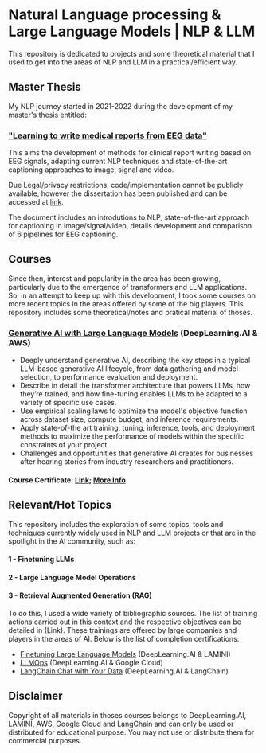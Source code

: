 # Natural Language processing & Large Language Models | NLP & LLM
This repository is dedicated to projects and some theoretical material that I used to get into the areas of NLP and LLM in a practical/efficient way.


## Master Thesis
My NLP journey started in 2021-2022 during the development of my master's thesis entitled:
### ["Learning to write medical reports from EEG data"](https://repositorio-aberto.up.pt/handle/10216/144617) 
This aims the development of methods for clinical report writing based on EEG signals, adapting current NLP techniques and state-of-the-art captioning approaches to image, signal and video. 

Due Legal/privacy restrictions, code/implementation cannot be publicly available, however the dissertation has been published and can be accessed at [link](https://repositorio-aberto.up.pt/handle/10216/144617). 

The document includes an introdutions to NLP, state-of-the-art approach for captioning in image/signal/video, details development and comparison of 6 pipelines for EEG captioning.


## Courses
Since then, interest and popularity in the area has been growing, particularly due to the emergence of transformers and LLM applications. So, in an attempt to keep up with this development, I took some courses on more recent topics in the areas offered by some of the big players. This repository includes some theoretical/notes and pratical material of thoses.
### [Generative AI with Large Language Models](https://www.deeplearning.ai/courses/generative-ai-with-llms/) (DeepLearning.AI & AWS)
  - Deeply understand generative AI, describing the key steps in a typical LLM-based generative AI lifecycle, from data gathering and model selection, to performance evaluation and deployment.
  - Describe in detail the transformer architecture that powers LLMs, how they’re trained, and how fine-tuning enables LLMs to be adapted to a variety of specific use cases.
  - Use empirical scaling laws to optimize the model's objective function across dataset size, compute budget, and inference requirements.
  - Apply state-of-the art training, tuning, inference, tools, and deployment methods to maximize the performance of models within the specific constraints of your project.
  - Challenges and opportunities that generative AI creates for businesses after hearing stories from industry researchers and practitioners.
#### Course Certificate: [Link](https://www.coursera.org/account/accomplishments/certificate/Y2C2XJL6JMPW); [More Info](https://www.coursera.org/account/accomplishments/verify/Y2C2XJL6JMPW)

## Relevant/Hot Topics
This repository includes the exploration of some topics, tools and techniques currently widely used in NLP and LLM projects or that are in the spotlight in the AI community, such as: 
####   1 - Finetuning LLMs
####   2 - Large Language Model Operations
####   3 - Retrieval Augmented Generation (RAG)

To do this, I used a wide variety of bibliographic sources. The list of training actions carried out in this context and the respective objectives can be detailed in (Link).
These trainings are offered by large companies and players in the areas of AI. Below is the list of completion certifications:
 - [Finetuning Large Language Models](https://learn.deeplearning.ai/accomplishments/0478e5ad-9140-472d-a957-9fcd441a2073?usp=sharing) (DeepLearning.AI & LAMINI)
 - [LLMOps](https://learn.deeplearning.ai/accomplishments/10ca5b0b-28b4-42e2-a909-5b6e6a81c8d2?usp=sharing) (DeepLearning.AI & Google Cloud)
 - [LangChain Chat with Your Data](https://www.deeplearning.ai/short-courses/langchain-chat-with-your-data/) (DeepLearning.AI & LangChain)

## Disclaimer
Copyright of all materials in thoses courses belongs to DeepLearning.AI, LAMINI, AWS, Google Cloud and LangChain and can only be used or distributed for educational purpose. You may not use or distribute them for commercial purposes.
